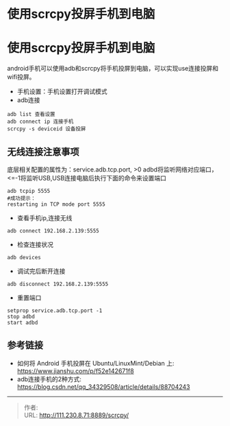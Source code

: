 # 使用scrcpy投屏手机到电脑


<!--more-->
# 使用scrcpy投屏手机到电脑
android手机可以使用adb和scrcpy将手机投屏到电脑，可以实现use连接投屏和wifi投屏。
- 手机设置：手机设置打开调试模式
- adb连接
```
adb list 查看设置
adb connect ip 连接手机
scrcpy -s deviceid 设备投屏
```

## 无线连接注意事项
底层相关配置的属性为：service.adb.tcp.port, >0 adbd将监听网络对应端口，<=-1将监听USB,USB连接电脑后执行下面的命令来设置端口

```shell
adb tcpip 5555
#成功提示：
restarting in TCP mode port 5555
```

- 查看手机ip,连接无线
```
adb connect 192.168.2.139:5555
```

- 检查连接状况
```
adb devices
```

- 调试完后断开连接
```
adb disconnect 192.168.2.139:5555
```

- 重置端口
```
setprop service.adb.tcp.port -1
stop adbd
start adbd
```

## 参考链接
- 如何将 Android 手机投屏在 Ubuntu/LinuxMint/Debian 上: https://www.jianshu.com/p/f52e142671f8
- adb连接手机的2种方式: https://blog.csdn.net/qq_34329508/article/details/88704243


---

> 作者:   
> URL: http://111.230.8.71:8889/scrcpy/  

